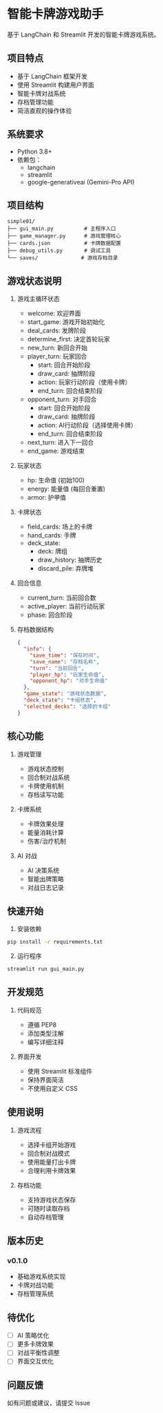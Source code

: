 # 智能卡牌游戏助手

基于 LangChain 和 Streamlit 开发的智能卡牌游戏系统。

## 项目特点

- 基于 LangChain 框架开发
- 使用 Streamlit 构建用户界面
- 智能卡牌对战系统
- 存档管理功能
- 简洁直观的操作体验

## 系统要求

- Python 3.8+
- 依赖包：
  - langchain
  - streamlit
  - google-generativeai (Gemini-Pro API)

## 项目结构

```
simple01/
├── gui_main.py          # 主程序入口
├── game_manager.py      # 游戏管理核心
├── cards.json           # 卡牌数据配置
├── debug_utils.py       # 调试工具
└── saves/              # 游戏存档目录
```

## 游戏状态说明

1. 游戏主循环状态
   - welcome: 欢迎界面
   - start_game: 游戏开始初始化
   - deal_cards: 发牌阶段
   - determine_first: 决定首轮玩家
   - new_turn: 新回合开始
   - player_turn: 玩家回合
     - start: 回合开始阶段
     - draw_card: 抽牌阶段
     - action: 玩家行动阶段（使用卡牌）
     - end_turn: 回合结束阶段
   - opponent_turn: 对手回合
     - start: 回合开始阶段
     - draw_card: 抽牌阶段
     - action: AI行动阶段（选择使用卡牌）
     - end_turn: 回合结束阶段
   - next_turn: 进入下一回合
   - end_game: 游戏结束

2. 玩家状态
   - hp: 生命值 (初始100)
   - energy: 能量值 (每回合重置)
   - armor: 护甲值

3. 卡牌状态
   - field_cards: 场上的卡牌
   - hand_cards: 手牌
   - deck_state: 
     - deck: 牌组
     - draw_history: 抽牌历史
     - discard_pile: 弃牌堆

4. 回合信息
   - current_turn: 当前回合数
   - active_player: 当前行动玩家
   - phase: 回合阶段

5. 存档数据结构
   ```json
   {
     "info": {
       "save_time": "保存时间",
       "save_name": "存档名称",
       "turn": "当前回合",
       "player_hp": "玩家生命值",
       "opponent_hp": "对手生命值"
     },
     "game_state": "游戏状态数据",
     "deck_state": "卡组状态",
     "selected_decks": "选择的卡组"
   }
   ```

## 核心功能

1. 游戏管理
   - 游戏状态控制
   - 回合制对战系统
   - 卡牌使用机制
   - 存档读写功能

2. 卡牌系统
   - 卡牌效果处理
   - 能量消耗计算
   - 伤害/治疗机制

3. AI 对战
   - AI 决策系统
   - 智能出牌策略
   - 对战日志记录

## 快速开始

1. 安装依赖
```bash
pip install -r requirements.txt
```

2. 运行程序
```bash
streamlit run gui_main.py
```

## 开发规范

1. 代码规范
   - 遵循 PEP8
   - 添加类型注解
   - 编写详细注释

2. 界面开发
   - 使用 Streamlit 标准组件
   - 保持界面简洁
   - 不使用自定义 CSS

## 使用说明

1. 游戏流程
   - 选择卡组开始游戏
   - 回合制对战模式
   - 使用能量打出卡牌
   - 合理利用卡牌效果

2. 存档功能
   - 支持游戏状态保存
   - 可随时读取存档
   - 自动存档管理

## 版本历史

### v0.1.0
- 基础游戏系统实现
- 卡牌对战功能
- 存档管理系统

## 待优化

- [ ] AI 策略优化
- [ ] 更多卡牌效果
- [ ] 对战平衡性调整
- [ ] 界面交互优化

## 问题反馈

如有问题或建议，请提交 Issue
